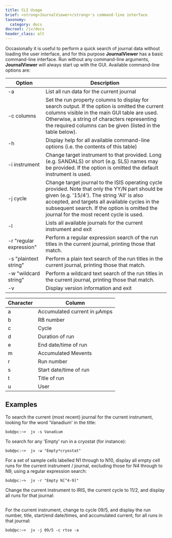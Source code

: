 ```yaml
---
title: CLI Usage
brief: <strong>JournalViewer</strong>'s command-line interface
taxonomy:
  category: docs
docroot: /jv/docs
header_class: alt
---
```


Occasionally it is useful to perform a quick search of journal data without loading the user interface, and for this purpose **JournalViewer** has a basic command-line interface.  Run without any command-line arguments, **JournalViewer** will always start up with the GUI. Available command-line options are:

| Option | Description |
|--------|-------------|
| -a | List all run data for the current journal |
| -c columns | Set the run property columns to display for search output. If the option is omitted the current columns visible in the main GUI table are used. Otherwise, a string of characters representing the required columns can be given (listed in the table below). |
| -h | Display help for all available command-line options (i.e. the contents of this table) |
| -i instrument | Change target instrument to that provided. Long (e.g. SANDALS) or short (e.g. SLS) names may be provided.  If the option is omitted the default instrument is used. |
| -j cycle | Change target journal to the ISIS operating cycle provided. Note that only the YY/N part should be given (e.g. '15/4'). The string 'All' is also accepted, and targets all available cycles in the subsequent search.  If the option is omitted the journal for the most recent cycle is used. |
| -l | Lists all available journals for the current instrument and exit |
| -r "regular expression" | Perform a regular expression search of the run titles in the current journal, printing those that match. |
| -s "plaintext string" | Perform a plain text search of the run titles in the current journal, printing those that match. |
| -w "wildcard string" | Perform a wildcard text search of the run titles in the current journal, printing those that match. |
| -v | Display version information and exit | 

| Character | Column |
|-----------|--------|
| a | Accumulated current in &mu;Amps |
| b | RB number |
| c | Cycle |
| d | Duration of run |
| e | End date/time of run |
| m | Accumulated Mevents |
| r | Run number |
| s | Start date/time of run |
| t | Title of run |
| u | User |

## Examples

To search the current (most recent) journal for the current instrument, looking for the word 'Vanadium' in the title:
```
bob@pc:~>  jv -s Vanadium
```

To search for any 'Empty' run in a cryostat (for instance):
```
bob@pc:~>  jv -w "Empty*cryostat"
```

For a set of sample cells labelled N1 through to N10, display all empty cell runs for the current instrument / journal, excluding those for N4 through to N9, using a regular expression search:
```
bob@pc:~>  jv -r "Empty N[^4-9]"
```

Change the current instrument to IRIS, the current cycle to 11/2, and display all runs for that journal:
```bob@pc:~>  jv -i IRIS -j 11/2 -a
```

For the current instrument, change to cycle 09/5, and display the run number, title, start/end date/times, and accumulated current, for all runs in that journal:
```
bob@pc:~>  jv -j 09/5 -c rtse -a
```

